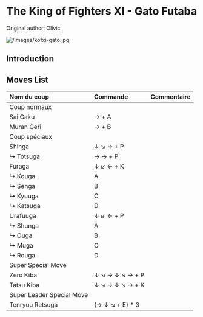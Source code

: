 # The King of Fighters XI - Gato Futaba

Original author: Olivic.

![](/images/kofxi-gato.jpg "/images/kofxi-gato.jpg")

## Introduction

## Moves List

| Nom du coup               | Commande         | Commentaire |
|:--------------------------|:-----------------|:------------|
| Coup normaux              |                  |             |
| Sai Gaku                  | → + A            |             |
| Muran Geri                | → + B            |             |
| Coup spéciaux             |                  |             |
| Shinga                    | ↓ ↘ → + P        |             |
| ↳ Totsuga                 | → → + P          |             |
| Furaga                    | ↓ ↙ ← + K        |             |
| ↳ Kouga                   | A                |             |
| ↳ Senga                   | B                |             |
| ↳ Kyuuga                  | C                |             |
| ↳ Katsuga                 | D                |             |
| Urafuuga                  | ↓ ↙ ← + P        |             |
| ↳ Shunga                  | A                |             |
| ↳ Ouga                    | B                |             |
| ↳ Muga                    | C                |             |
| ↳ Rouga                   | D                |             |
| Super Special Move        |                  |             |
| Zero Kiba                 | ↓ ↘ → ↓ ↘ → + P  |             |
| Tatsu Kiba                | ↓ ↘ → ↓ ↘ → + K  |             |
| Super Leader Special Move |                  |             |
| Tenryuu Retsuga           | (→ ↓ ↘ + E) \* 3 |             |
